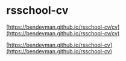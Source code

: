 # rsschool-cv

[https://bendevman.github.io/rsschool-cv/cv](https://bendevman.github.io/rsschool-cv/cv)

[https://bendevman.github.io/rsschool-cv](https://bendevman.github.io/rsschool-cv)